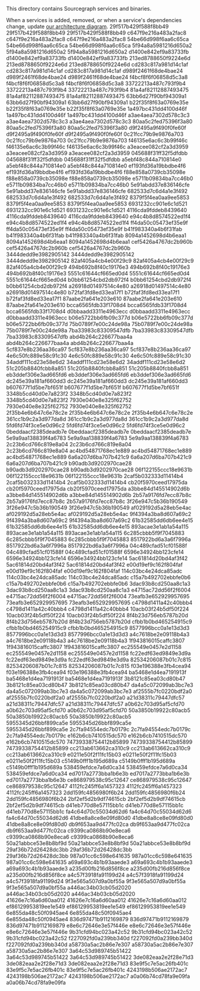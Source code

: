 This directory contains Sourcegraph services and binaries.

When a services is added, removed, or when a service's dependencies change, update [our architecture diagram](../doc/dev/background-information/architecture/index.md).
29f517b429f588f8bb49
29f517b429f588f8bb49
29f517b429f588f8bb49
c647f9e216a483a2fac8
c647f9e216a483a2fac8
c647f9e216a483a2fac8
54be66d998f6aa6c65ca
54be66d998f6aa6c65ca
54be66d998f6aa6c65ca
5f94a8a5981216d650a2
5f94a8a5981216d650a2
5f94a8a5981216d650a2
d1400e842ef9a83733fb
d1400e842ef9a83733fb
d1400e842ef9a83733fb
213ed8788650f9224e6d
213ed8788650f9224e6d
213ed8788650f9224e6d
cd283c817a981d14c1af
cd283c817a981d14c1af
cd283c817a981d14c1af
d989f2461f68de4bae24
d989f2461f68de4bae24
d989f2461f68de4bae24
f4bcf8f6f06858d5c3a8
f4bcf8f6f06858d5c3a8
f4bcf8f6f06858d5c3a8
33722213a487c793f9b4
33722213a487c793f9b4
33722213a487c793f9b4
81a4af82112887493475
81a4af82112887493475
81a4af82112887493475
63bb6d27f90bf94309a1
63bb6d27f90bf94309a1
63bb6d27f90bf94309a1
b22f35f8f63a0769e35e
b22f35f8f63a0769e35e
b22f35f8f63a0769e35e
1a497bc431dd4100d46f
1a497bc431dd4100d46f
1a497bc431dd4100d46f
a3ae4aea7302d578c3c3
a3ae4aea7302d578c3c3
a3ae4aea7302d578c3c3
80aa5c2fed75396f3a80
80aa5c2fed75396f3a80
80aa5c2fed75396f3a80
d9f2495a9f490f0fe60f
d9f2495a9f490f0fe60f
d9f2495a9f490f0fe60f
0c21fcc79b9e9876a703
0c21fcc79b9e9876a703
0c21fcc79b9e9876a703
f46135e6ac6c3b99f46c
f46135e6ac6c3b99f46c
f46135e6ac6c3b99f46c
a3eacee082cf2a3d3959
a3eacee082cf2a3d3959
a3eacee082cf2a3d3959
045688f31ff32f5dfdbb
045688f31ff32f5dfdbb
045688f31ff32f5dfdbb
a5ebf48c844a710814e0
a5ebf48c844a710814e0
a5ebf48c844a710814e0
ef193fd36a19bbdbe4f6
ef193fd36a19bbdbe4f6
ef193fd36a19bbdbe4f6
f88e858a0739cb35098e
f88e858a0739cb35098e
f88e858a0739cb35098e
e5711b09834ba7cc46b0
e5711b09834ba7cc46b0
e5711b09834ba7cc46b0
5e91abdd37e836146cfe
5e91abdd37e836146cfe
5e91abdd37e836146cfe
682533d7c6d4a1e3f492
682533d7c6d4a1e3f492
682533d7c6d4a1e3f492
8379f5f4ea0aa9ee5853
8379f5f4ea0aa9ee5853
8379f5f4ea0aa9ee5853
6931232cc901e6c1d521
6931232cc901e6c1d521
6931232cc901e6c1d521
4116cda9fddeb8439640
4116cda9fddeb8439640
4116cda9fddeb8439640
e94c4b8d8574522ed1f4
e94c4b8d8574522ed1f4
e94c4b8d8574522ed1f4
ff4da50c05473ef35e9f
ff4da50c05473ef35e9f
ff4da50c05473ef35e9f
b41f983340a4b6f31fab
b41f983340a4b6f31fab
b41f983340a4b6f31fab
8094a1452698d4b6eaa1
8094a1452698d4b6eaa1
8094a1452698d4b6eaa1
cef5426a4767dc2b960b
cef5426a4767dc2b960b
cef5426a4767dc2b960b
3444dedd9e3982905142
3444dedd9e3982905142
3444dedd9e3982905142
82af405a4cb4e00f29c9
82af405a4cb4e00f29c9
82af405a4cb4e00f29c9
494b692b8f40c19176e3
494b692b8f40c19176e3
494b692b8f40c19176e3
5551c61644cf665ed0d4
5551c61644cf665ed0d4
5551c61644cf665ed0d4
b0bb61254cbd2db972f4
b0bb61254cbd2db972f4
b0bb61254cbd2db972f4
a26918d01497514c4e80
a26918d01497514c4e80
a26918d01497514c4e80
b72faf3fd8ed33ea17f1
b72faf3fd8ed33ea17f1
b72faf3fd8ed33ea17f1
87aabe2fa641e203e610
87aabe2fa641e203e610
87aabe2fa641e203e610
bcca6565fdb33f1708d4
bcca6565fdb33f1708d4
bcca6565fdb33f1708d4
d0bbaadd3311e4963ecc
d0bbaadd3311e4963ecc
d0bbaadd3311e4963ecc
b06e5722bb6fb09c377d
b06e5722bb6fb09c377d
b06e5722bb6fb09c377d
75b0789f7e00c24de98a
75b0789f7e00c24de98a
75b0789f7e00c24de98a
7ba33983c83309547dfb
7ba33983c83309547dfb
7ba33983c83309547dfb
abd4b264c226677baa4a
abd4b264c226677baa4a
abd4b264c226677baa4a
5cf837e8b236aa36ca97
5cf837e8b236aa36ca97
5cf837e8b236aa36ca97
4e6c50fc889e58c91c30
4e6c50fc889e58c91c30
4e6c50fc889e58c91c30
34addf111cd23e58e6d2
34addf111cd23e58e6d2
34addf111cd23e58e6d2
51c205b8840fcbb8a851
51c205b8840fcbb8a851
51c205b8840fcbb8a851
eb3ddef306e3ad665fd6
eb3ddef306e3ad665fd6
eb3ddef306e3ad665fd6
dc245e39a181af660dd3
dc245e39a181af660dd3
dc245e39a181af660dd3
b607677f1d5be7bf651f
b607677f1d5be7bf651f
b607677f1d5be7bf651f
3348b5cd40d0e7a823f2
3348b5cd40d0e7a823f2
3348b5cd40d0e7a823f2
7930e040e8e325f62752
7930e040e8e325f62752
7930e040e8e325f62752
2f35b4e6b647c6e78c2e
2f35b4e6b647c6e78c2e
2f35b4e6b647c6e78c2e
361cc1b9c2a3d977da8d
361cc1b9c2a3d977da8d
361cc1b9c2a3d977da8d
5fd6fd74f3ce5e0d96c2
5fd6fd74f3ce5e0d96c2
5fd6fd74f3ce5e0d96c2
0beddaacf2385deadb7e
0beddaacf2385deadb7e
0beddaacf2385deadb7e
5e9a9aa138839f4a6783
5e9a9aa138839f4a6783
5e9a9aa138839f4a6783
2c23b6cd766c819e8a04
2c23b6cd766c819e8a04
2c23b6cd766c819e8a04
ac4bd54871768ec1e889
ac4bd54871768ec1e889
ac4bd54871768ec1e889
6a6a207d6ba707b421c9
6a6a207d6ba707b421c9
6a6a207d6ba707b421c9
b90adb3d9202970cae28
b90adb3d9202970cae28
b90adb3d9202970cae28
06f122155ccc18e9631b
06f122155ccc18e9631b
06f122155ccc18e9631b
2caf5b032333d11414b4
2caf5b032333d11414b4
2caf5b032333d11414b4
cb20f5970ceed17975da
cb20f5970ceed17975da
cb20f5970ceed17975da
a3bbe84d145514902d6b
a3bbe84d145514902d6b
a3bbe84d145514902d6b
2b57a9176fd7ecc87b8c
2b57a9176fd7ecc87b8c
2b57a9176fd7ecc87b8c
3f26e947c5b36b190549
3f26e947c5b36b190549
3f26e947c5b36b190549
af029192d5a28eb5e4ac
af029192d5a28eb5e4ac
af029192d5a28eb5e4ac
9f4394a3ba8d607a69c2
9f4394a3ba8d607a69c2
9f4394a3ba8d607a69c2
61b32585dd6db6ee4e15
61b32585dd6db6ee4e15
61b32585dd6db6ee4e15
893acae3e1ab1a54a115
893acae3e1ab1a54a115
893acae3e1ab1a54a115
6c285cbbb5f9f7045883
6c285cbbb5f9f7045883
6c285cbbb5f9f7045883
8517922bd6a3a6f7996a
8517922bd6a3a6f7996a
8517922bd6a3a6f7996a
04c489cfad51cf01588f
04c489cfad51cf01588f
04c489cfad51cf01588f
6596e34924bb123cfe14
6596e34924bb123cfe14
6596e34924bb123cfe14
5ac61814d20bd4af3f42
5ac61814d20bd4af3f42
5ac61814d20bd4af3f42
e00d19ef9c162f804faf
e00d19ef9c162f804faf
e00d19ef9c162f804faf
114c03bc4e24dca85adc
114c03bc4e24dca85adc
114c03bc4e24dca85adc
c15a7b492702ebbfe0b6
c15a7b492702ebbfe0b6
c15a7b492702ebbfe0b6
3dac93b8cd250aa8c1a3
3dac93b8cd250aa8c1a3
3dac93b8cd250aa8c1a3
e4715ac72dd56f2f6004
e4715ac72dd56f2f6004
e4715ac72dd56f2f6004
73eafb3e652929957695
73eafb3e652929957695
73eafb3e652929957695
c4798d1411a42c40bbb4
c4798d1411a42c40bbb4
c4798d1411a42c40bbb4
10acb03f24b5df50f224
10acb03f24b5df50f224
10acb03f24b5df50f224
8f4b23d756eb5787b20d
8f4b23d756eb5787b20d
8f4b23d756eb5787b20d
cfbb1b0bd465254915c9
cfbb1b0bd465254915c9
cfbb1b0bd465254915c9
8577996bcc0a1e13d3d3
8577996bcc0a1e13d3d3
8577996bcc0a1e13d3d3
a4c7618be2e09118b4a3
a4c7618be2e09118b4a3
a4c7618be2e09118b4a3
1f943816015caffc3807
1f943816015caffc3807
1f943816015caffc3807
ec255549e0457e2d1158
ec255549e0457e2d1158
ec255549e0457e2d1158
fc22edf63ed9849e3d9a
fc22edf63ed9849e3d9a
fc22edf63ed9849e3d9a
82534206087b01c7c815
82534206087b01c7c815
82534206087b01c7c815
f03e196388e3fb4cea94
f03e196388e3fb4cea94
f03e196388e3fb4cea94
ba5468e1d4ea7191913f
ba5468e1d4ea7191913f
ba5468e1d4ea7191913f
3b8121c85ea03cd80b47
3b8121c85ea03cd80b47
3b8121c85ea03cd80b47
da4a5c072099ab3bc7e3
da4a5c072099ab3bc7e3
da4a5c072099ab3bc7e3
af2555b7fc0220bdf2a0
af2555b7fc0220bdf2a0
af2555b7fc0220bdf2a0
a21d38311c79447dfc57
a21d38311c79447dfc57
a21d38311c79447dfc57
a0b62c703d95af5cfd70
a0b62c703d95af5cfd70
a0b62c703d95af5cfd70
50a3850b19922c80acb5
50a3850b19922c80acb5
50a3850b19922c80acb5
5955345d26bbf899ca5e
5955345d26bbf899ca5e
5955345d26bbf899ca5e
2c7fa94554edc7b0179c
2c7fa94554edc7b0179c
2c7fa94554edc7b0179c
e162b6cb7410515dc570
e162b6cb7410515dc570
e162b6cb7410515dc570
74739338754412b85899
74739338754412b85899
74739338754412b85899
cc213ab613662ca310c9
cc213ab613662ca310c9
cc213ab613662ca310c9
e0211e50f2f11fc15b03
e0211e50f2f11fc15b03
e0211e50f2f11fc15b03
c5149b0fff1b195d689a
c5149b0fff1b195d689a
c5149b0fff1b195d689a
538459efdce7a6d0ca34
538459efdce7a6d0ca34
538459efdce7a6d0ca34
ed7017a2773bba1b6e3b
ed7017a2773bba1b6e3b
ed7017a2773bba1b6e3b
ce868979538c95c12647
ce868979538c95c12647
ce868979538c95c12647
4112fc245ff6a1457323
4112fc245ff6a1457323
4112fc245ff6a1457323
2dd159fc4856980f6b24
2dd159fc4856980f6b24
2dd159fc4856980f6b24
2bf2ef5d2b9df74615cb
2bf2ef5d2b9df74615cb
2bf2ef5d2b9df74615cb
d41eb770d8e57115bb1c
d41eb770d8e57115bb1c
d41eb770d8e57115bb1c
fa4c64d70c55034d62d6
fa4c64d70c55034d62d6
fa4c64d70c55034d62d6
41dbe8a8ce8e09fd80d0
41dbe8a8ce8e09fd80d0
41dbe8a8ce8e09fd80d0
db9f653aa9d477fc02ca
db9f653aa9d477fc02ca
db9f653aa9d477fc02ca
c9399ca0868b90e8eca6
c9399ca0868b90e8eca6
c9399ca0868b90e8eca6
50a21abbce53e8b8bf9d
50a21abbce53e8b8bf9d
50a21abbce53e8b8bf9d
29af36b72d26428dc3bb
29af36b72d26428dc3bb
29af36b72d26428dc3bb
987a01cc6c598e641635
987a01cc6c598e641635
987a01cc6c598e641635
a69a693c4b1b93aaede3
a69a693c4b1b93aaede3
a69a693c4b1b93aaede3
a235d00fb216d856f8ce
a235d00fb216d856f8ce
a235d00fb216d856f8ce
a4c57f3918fa91199d24
a4c57f3918fa91199d24
a4c57f3918fa91199d24
9f3e565a507d9a0bf55a
9f3e565a507d9a0bf55a
9f3e565a507d9a0bf55a
a446ac34b03cb05d2020
a446ac34b03cb05d2020
a446ac34b03cb05d2020
41626e7c16a6d60aa012
41626e7c16a6d60aa012
41626e7c16a6d60aa012
ef86129953819ee1e549
ef86129953819ee1e549
ef86129953819ee1e549
6e855da48c50f0945ae4
6e855da48c50f0945ae4
6e855da48c50f0945ae4
836d97471b9112169879
836d97471b9112169879
836d97471b9112169879
e8e6c72646e3e57f446e
e8e6c72646e3e57f446e
e8e6c72646e3e57f446e
9b31cfd94bc023a42c52
9b31cfd94bc023a42c52
9b31cfd94bc023a42c52
f227092fd0a239bb340d
f227092fd0a239bb340d
f227092fd0a239bb340d
a58730a5ac2b86e7e307
a58730a5ac2b86e7e307
a58730a5ac2b86e7e307
3a64c53d989745b51422
3a64c53d989745b51422
3a64c53d989745b51422
3de082eaa2e2f28e71d3
3de082eaa2e2f28e71d3
3de082eaa2e2f28e71d3
83e9f5c7e5ac26fb401c
83e9f5c7e5ac26fb401c
83e9f5c7e5ac26fb401c
4243198b506ae2172ac7
4243198b506ae2172ac7
4243198b506ae2172ac7
a0a06b74cd78fa9e09fa
a0a06b74cd78fa9e09fa
